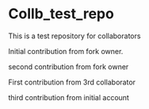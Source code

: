 # Collb_test_repo
This is a test repository for collaborators

Initial contribution from fork owner.

second contribution from fork owner

First contribution from 3rd collaborator

third contribution from initial account

